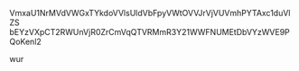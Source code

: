 VmxaU1NrMVdVWGxTYkdoVVlsUldVbFpyVWtOVVJrVjVUVmhPYTAxc1duVlZS
bEYzVXpCT2RWUnVjR0ZrCmVqQTVRMmR3Y21WWFNUMEtDbVYzWVE9PQoKenl2

wur
